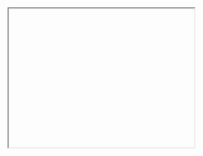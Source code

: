 <iframe width="420" height="315"
[![IMAGE ALT TEXT HERE](https://img.youtube.com/vi/MVKXEiigXsE/0.jpg)](https://www.youtube.com/watch?v=MVKXEiigXsE)
</iframe>

[![IMAGE ALT TEXT HERE](https://img.youtube.com/vi/MVKXEiigXsE/0.jpg)](https://www.youtube.com/watch?v=MVKXEiigXsE)

Projects Ive Worked on...
Krypton.wtf
BullyClient.cc
Krypt Clicker (FREE)

